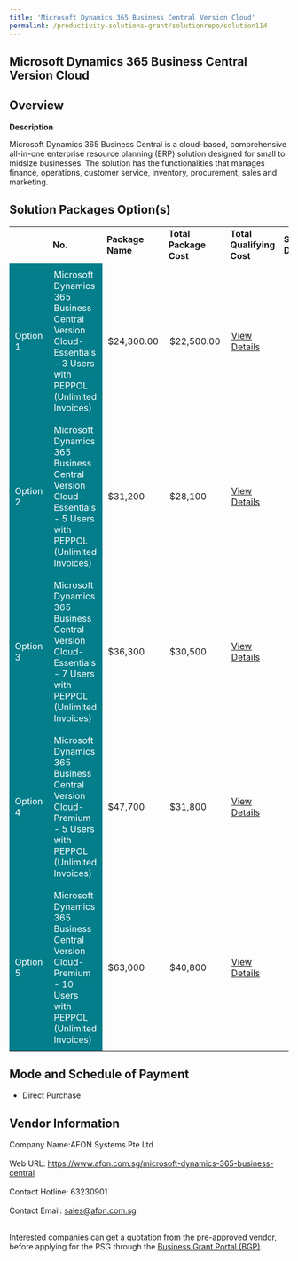 ```yaml
---
title: 'Microsoft Dynamics 365 Business Central Version Cloud'
permalink: /productivity-solutions-grant/solutionrepo/solution114
---
```


## Microsoft Dynamics 365 Business Central Version Cloud

## Overview

**Description**

Microsoft Dynamics 365 Business Central is a cloud-based, comprehensive all-in-one enterprise resource planning (ERP) solution designed for small to midsize businesses. The solution has the functionalities that manages finance, operations, customer service, inventory, procurement, sales and marketing.

## Solution Packages Option(s)

<table>
<th>
<td><b>No.</b></td>
<td><b>Package Name</b></td>
<td><b>Total Package Cost</b></td>
<td><b>Total Qualifying Cost</b></td>
<td><b>Solution Details</b></td>
</th>
<tr>
<td style='padding: 10px; background-color: #037E8A; color: #FFFFFF;'>Option 1</td>
<td style='padding: 10px; background-color: #037E8A; color: #FFFFFF;'>Microsoft Dynamics 365 Business Central Version Cloud-Essentials - 3 Users with PEPPOL (Unlimited Invoices)</td>
<td style='padding: 10px;'>$24,300.00</td>
<td style='padding: 10px;'>$22,500.00</td>
<td style='padding: 10px;'><a href='https://www.gobusiness.gov.sg/images/psg/DesensitisedAfonSystemsAnnex3CRwef12August2021-_Part_1.pdf' target='_blank'>View Details</a></td>
</tr>
<tr>
<td style='padding: 10px; background-color: #037E8A; color: #FFFFFF;'>Option 2</td>
<td style='padding: 10px; background-color: #037E8A; color: #FFFFFF;'>Microsoft Dynamics 365 Business Central Version Cloud-Essentials - 5 Users with PEPPOL (Unlimited Invoices)</td>
<td style='padding: 10px;'>$31,200</td>
<td style='padding: 10px;'>$28,100</td>
<td style='padding: 10px;'><a href='https://www.gobusiness.gov.sg/images/psg/DesensitisedAfonSystemsAnnex3CRwef12August2021-_Part_2.pdf' target='_blank'>View Details</a></td>
</tr>
<tr>
<td style='padding: 10px; background-color: #037E8A; color: #FFFFFF;'>Option 3</td>
<td style='padding: 10px; background-color: #037E8A; color: #FFFFFF;'>Microsoft Dynamics 365 Business Central Version Cloud-Essentials - 7 Users with PEPPOL (Unlimited Invoices)</td>
<td style='padding: 10px;'>$36,300</td>
<td style='padding: 10px;'>$30,500</td>
<td style='padding: 10px;'><a href='https://www.gobusiness.gov.sg/images/psg/DesensitisedAfonSystemsAnnex3CRwef12August2021-_Part_3.pdf' target='_blank'>View Details</a></td>
</tr>
<tr>
<td style='padding: 10px; background-color: #037E8A; color: #FFFFFF;'>Option 4</td>
<td style='padding: 10px; background-color: #037E8A; color: #FFFFFF;'>Microsoft Dynamics 365 Business Central Version Cloud-Premium - 5 Users with PEPPOL (Unlimited Invoices)</td>
<td style='padding: 10px;'>$47,700</td>
<td style='padding: 10px;'>$31,800</td>
<td style='padding: 10px;'><a href='https://www.gobusiness.gov.sg/images/psg/DesensitisedAfonSystemsAnnex3CRwef12August2021-_Part_4.pdf' target='_blank'>View Details</a></td>
</tr>
<tr>
<td style='padding: 10px; background-color: #037E8A; color: #FFFFFF;'>Option 5</td>
<td style='padding: 10px; background-color: #037E8A; color: #FFFFFF;'>Microsoft Dynamics 365 Business Central Version Cloud-Premium - 10 Users with PEPPOL (Unlimited Invoices)</td>
<td style='padding: 10px;'>$63,000</td>
<td style='padding: 10px;'>$40,800</td>
<td style='padding: 10px;'><a href='https://www.gobusiness.gov.sg/images/psg/DesensitisedAfonSystemsAnnex3CRwef12August2021-_Part_5.pdf' target='_blank'>View Details</a></td>
</tr>
</table>

## Mode and Schedule of Payment

 - Direct Purchase

## Vendor Information

 Company Name:AFON Systems Pte Ltd <br><br>Web URL: https://www.afon.com.sg/microsoft-dynamics-365-business-central <br><br>Contact Hotline: 63230901 <br><br>Contact Email: sales@afon.com.sg <br><br>

Interested companies can get a quotation from the pre-approved vendor, before applying for the PSG through the <a href='https://www.businessgrants.gov.sg/' target='_blank' rel='noopener'>Business Grant Portal (BGP)</a>.

<script src="/jquery/resize-tables.js"></script>
